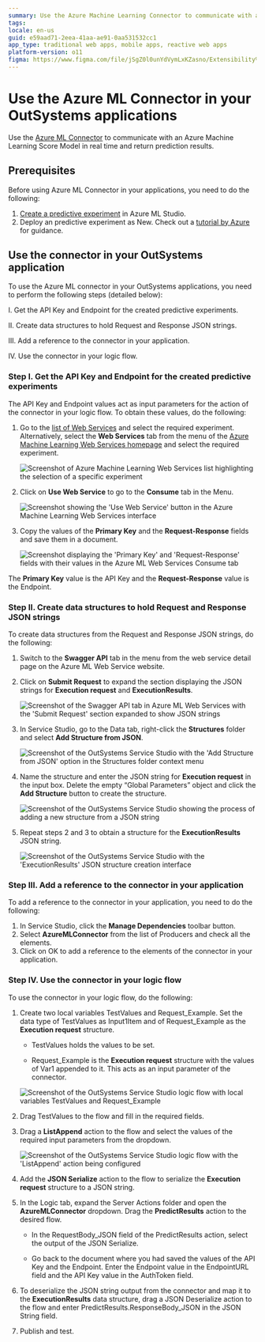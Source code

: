 ```yaml
---
summary: Use the Azure Machine Learning Connector to communicate with an Azure Machine Learning Score Model in real time and return prediction results.
tags:
locale: en-us
guid: e59aad71-2eea-41aa-ae91-0aa531532cc1
app_type: traditional web apps, mobile apps, reactive web apps
platform-version: o11
figma: https://www.figma.com/file/jSgZ0l0unYdVymLxKZasno/Extensibility%20and%20Integration?node-id=407:122
---
```


# Use the Azure ML Connector in your OutSystems applications

Use the [Azure ML Connector](https://www.outsystems.com/forge/component-overview/5657/azure-ml-connector) to communicate with an Azure Machine Learning Score Model in real time and return prediction results.

## Prerequisites

Before using Azure ML Connector in your applications, you need to do the following:

1. [Create a predictive experiment](https://docs.microsoft.com/en-us/azure/machine-learning/studio/create-experiment) in Azure ML Studio.
1. Deploy an predictive experiment as New. Check out a [tutorial by Azure](https://docs.microsoft.com/en-us/azure/machine-learning/classic/tutorial-part3-credit-risk-deploy) for guidance.

## Use the connector in your OutSystems application

To use the Azure ML connector in your OutSystems applications, you need to perform the following steps (detailed below):

I. Get the API Key and Endpoint for the created predictive experiments.

II. Create data structures to hold Request and Response JSON strings.

III. Add a reference to the connector in your application.

IV. Use the connector in your logic flow.

### Step I. Get the API Key and Endpoint for the created predictive experiments

The API Key and Endpoint values act as input parameters for the action of the connector in your logic flow. To obtain these values, do the following:

1. Go to the [list of Web Services](https://services.azureml.net/webservices) and select the required experiment. Alternatively, select the **Web Services** tab from the menu of the [Azure Machine Learning Web Services homepage](https://services.azureml.net/) and select the required experiment.

    ![Screenshot of Azure Machine Learning Web Services list highlighting the selection of a specific experiment](images/ml-connector-image2.png "Azure ML Web Services List")

1. Click on **Use Web Service** to go to the **Consume** tab in the Menu.

    ![Screenshot showing the 'Use Web Service' button in the Azure Machine Learning Web Services interface](images/ml-connector-image4.png "Azure ML Use Web Service")

1. Copy the values of the **Primary Key** and the **Request-Response** fields and save them in a document.

    ![Screenshot displaying the 'Primary Key' and 'Request-Response' fields with their values in the Azure ML Web Services Consume tab](images/ml-connector-image5.png "Azure ML API Key and Endpoint")

The **Primary Key** value is the API Key and the **Request-Response** value is the Endpoint.

### Step II. Create data structures to hold Request and Response JSON strings

To create data structures from the Request and Response JSON strings, do the following:

1. Switch to the **Swagger API** tab in the menu from the web service detail page on the Azure ML Web Service website.

1. Click on **Submit Request** to expand the section displaying the JSON strings for **Execution request** and **ExecutionResults**.

    ![Screenshot of the Swagger API tab in Azure ML Web Services with the 'Submit Request' section expanded to show JSON strings](images/ml-connector-image9.png "Azure ML Swagger API Tab")

1. In Service Studio, go to the Data tab, right-click the **Structures** folder and select **Add Structure from JSON**.       

    ![Screenshot of the OutSystems Service Studio with the 'Add Structure from JSON' option in the Structures folder context menu](images/ml-connector-image1.png "OutSystems Add Structure from JSON")

1. Name the structure and enter the JSON string for **Execution request** in the input box. Delete the empty “Global Parameters” object and click the **Add Structure** button to create the structure.

    ![Screenshot of the OutSystems Service Studio showing the process of adding a new structure from a JSON string](images/ml-connector-image3.png "OutSystems New Structure from JSON")

1. Repeat steps 2 and 3 to obtain a structure for the **ExecutionResults** JSON string.

    ![Screenshot of the OutSystems Service Studio with the 'ExecutionResults' JSON structure creation interface](images/ml-connector-image8.png "OutSystems ExecutionResults Structure")

### Step III. Add a reference to the connector in your application

To add a reference to the connector in your application, you need to do the following:

1. In Service Studio, click the **Manage Dependencies** toolbar button.
1. Select **AzureMLConnector** from the list of Producers and check all the elements.
1. Click on OK to add a reference to the elements of the connector in your application.

### Step IV. Use the connector in your logic flow

To use the connector in your logic flow, do the following:

1. Create two local variables TestValues and Request_Example. Set the data type of TestValues as Input1Item and of Request_Example as the **Execution request** structure. 

    * TestValues holds the values to be set.

    * Request_Example is the **Execution request** structure with the values of Var1 appended to it. This acts as an input parameter of the connector.

    ![Screenshot of the OutSystems Service Studio logic flow with local variables TestValues and Request_Example](images/ml-connector-image6.png "OutSystems Logic Flow Variables")

1. Drag TestValues to the flow and fill in the required fields.

1. Drag a **ListAppend** action to the flow and select the values of the required input parameters from the dropdown.

    ![Screenshot of the OutSystems Service Studio logic flow with the 'ListAppend' action being configured](images/ml-connector-image7.png "OutSystems ListAppend Action")

1. Add the **JSON Serialize** action to the flow to serialize the **Execution request** structure to a JSON string.

1. In the Logic tab, expand the Server Actions folder and open the **AzureMLConnector** dropdown. Drag the **PredictResults** action to the desired flow.

    * In the RequestBody_JSON field of the PredictResults action, select the output of the JSON Serialize.

    * Go back to the document where you had saved the values of the API Key and the Endpoint. Enter the Endpoint value in the EndpointURL field and the API Key value in the AuthToken field.

1. To deserialize the JSON string output from the connector and map it to the **ExecutionResults** data structure, drag a JSON Deserialize action to the flow and enter PredictResults.ResponseBody_JSON in the JSON String field.

1. Publish and test.
